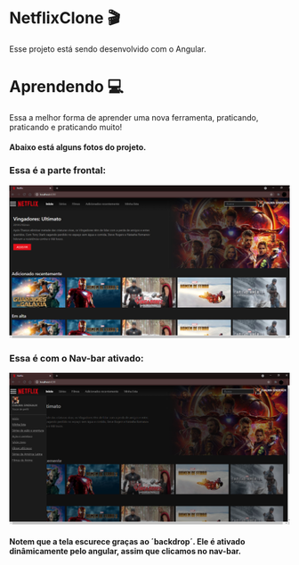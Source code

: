 # NetflixClone :clapper:

Esse projeto está sendo desenvolvido com o Angular.

# Aprendendo :computer:

Essa a melhor forma de aprender uma nova ferramenta, praticando, praticando e praticando muito!


#### Abaixo está alguns fotos do projeto.


### Essa é a parte frontal:

![](/imgs/front.png)


### Essa é com o Nav-bar ativado:

![](imgs/nav-bar.png)


#### Notem que a tela escurece graças ao ´backdrop´. Ele é ativado dinâmicamente pelo angular, assim que clicamos no nav-bar.
